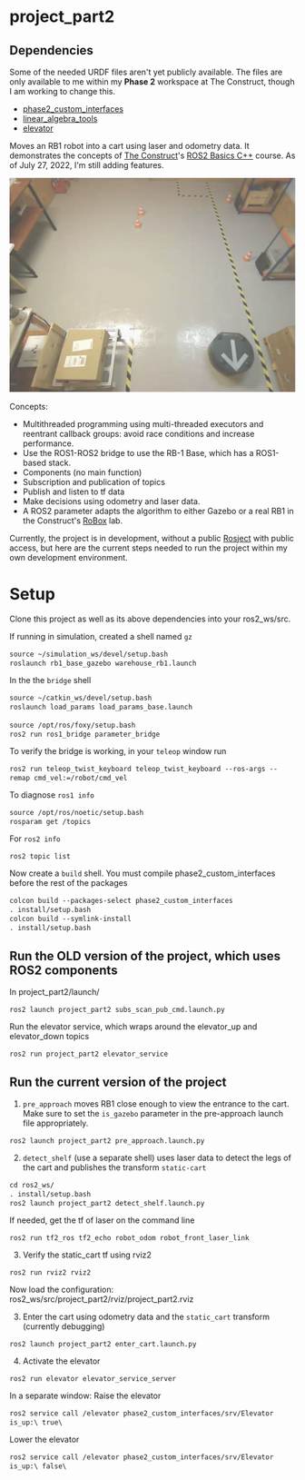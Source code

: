 # project_part2

## Dependencies

Some of the needed URDF files aren't yet publicly available. The files are only available to me within my **Phase 2** workspace at The Construct, though
I am working to change this.

- [phase2_custom_interfaces](https://github.com/christophomos/phase2_custom_interfaces)
- [linear_algebra_tools](https://github.com/christophomos/linear_algebra_tools)
- [elevator](https://github.com/christophomos/elevator)

Moves an RB1 robot into a cart using laser and odometry data. It demonstrates the concepts of
[The Construct](https://www.theconstructsim.com/)'s <ins>ROS2 Basics C++</ins> course. As of July 27, 2022, I'm still adding features.

![RB-1 Robot moving toward a cart](rb1_warehouse.png "RB-1 Robot moving toward a cart")

Concepts:
- Multithreaded programming using multi-threaded executors and reentrant callback groups: avoid race conditions and increase performance.
- Use the ROS1-ROS2 bridge to use the RB-1 Base, which has a ROS1-based stack.
- Components (no main function)
- Subscription and publication of topics
- Publish and listen to tf data
- Make decisions using odometry and laser data.
- A ROS2 parameter adapts the algorithm to either Gazebo or a real RB1 in the Construct's [RoBox](https://www.theconstructsim.com/robox/) lab.


Currently, the project is in development, without a public [Rosject](https://www.theconstructsim.com/rosjects/) with public access, but here are the current steps needed to run the project within my own development environment.

# Setup

Clone this project as well as its above dependencies into your ros2_ws/src.

If running in simulation, created a shell named `gz`
```
source ~/simulation_ws/devel/setup.bash
roslaunch rb1_base_gazebo warehouse_rb1.launch
```
In the the `bridge` shell
```
source ~/catkin_ws/devel/setup.bash
roslaunch load_params load_params_base.launch

source /opt/ros/foxy/setup.bash
ros2 run ros1_bridge parameter_bridge
```
To verify the bridge is working, in your `teleop` window run
```
ros2 run teleop_twist_keyboard teleop_twist_keyboard --ros-args --remap cmd_vel:=/robot/cmd_vel
```

To diagnose `ros1 info`
```
source /opt/ros/noetic/setup.bash
rosparam get /topics
```
For `ros2 info`
```
ros2 topic list
```

Now create a `build` shell. You must compile phase2_custom_interfaces before the rest of the packages
```
colcon build --packages-select phase2_custom_interfaces
. install/setup.bash
colcon build --symlink-install
. install/setup.bash
```

## Run the OLD version of the project, which uses ROS2 components

In project_part2/launch/

```
ros2 launch project_part2 subs_scan_pub_cmd.launch.py
```
Run the elevator service, which wraps around the elevator_up and elevator_down topics
```
ros2 run project_part2 elevator_service
```

## Run the current version of the project

1. `pre_approach` moves RB1 close enough to view the entrance to the cart. Make sure to set the `is_gazebo` parameter in the pre-approach launch file appropriately.
```
ros2 launch project_part2 pre_approach.launch.py

```

2. `detect_shelf` (use a separate shell) uses laser data to detect the legs of the cart and publishes the transform `static-cart`
```
cd ros2_ws/
. install/setup.bash
ros2 launch project_part2 detect_shelf.launch.py
```
If needed, get the tf of laser on the command line
```
ros2 run tf2_ros tf2_echo robot_odom robot_front_laser_link
```
3. Verify the static_cart tf using rviz2
```
ros2 run rviz2 rviz2
```
Now load the configuration: ros2_ws/src/project_part2/rviz/project_part2.rviz

3. Enter the cart using odometry data and the `static_cart` transform (currently debugging)
```
ros2 launch project_part2 enter_cart.launch.py
```

4. Activate the elevator
```
ros2 run elevator elevator_service_server
```
In a separate window:
Raise the elevator
```
ros2 service call /elevator phase2_custom_interfaces/srv/Elevator is_up:\ true\
```
Lower the elevator
```
ros2 service call /elevator phase2_custom_interfaces/srv/Elevator is_up:\ false\
```

